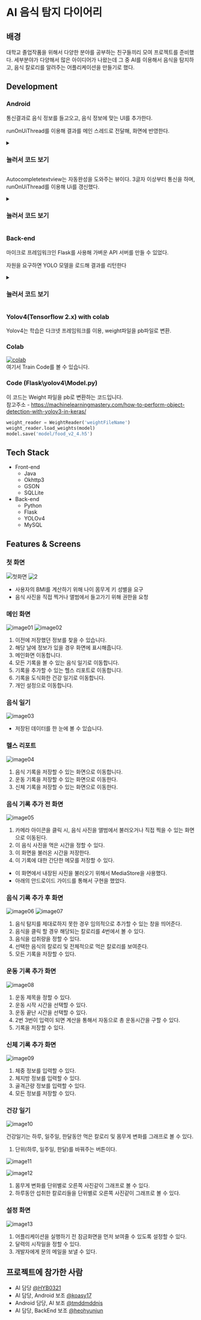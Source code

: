# AI 음식 탐지 다이어리

## 배경
대학교 졸업작품을 위해서 다양한 분야를 공부하는 친구들끼리 모여 프로젝트를 준비했다.
세부분야가 다양해서 많은 아이디어가 나왔는데 그 중 AI를 이용해서 음식을 탐지하고, 음식 칼로리를 알려주는 어플리케이션을 만들기로 했다.

## Development

### Android

통신결과로 음식 정보를 들고오고, 음식 정보에 맞는 UI를 추가한다.

runOnUiThread를 이용해 결과를 메인 스레드로 전달해, 화면에 반영한다.

<details>
  <summary> <h3> 눌러서 코드 보기 </h3> </summary>
<div markdown="1">

```java
String portNumber = "5000";
  String postUrl= "http://ipaddress:5000/model";
  // 보낼 이미지를 처리
  RequestBody postBodyImage = new MultipartBody.Builder()
                .setType(MultipartBody.FORM)
                .addFormDataPart("image", "androidFlask.jpg", RequestBody.create(MediaType.parse("image/*jpg"), byteArray))
                .build();
  // 통신 제한시간 지정
  OkHttpClient client = new OkHttpClient.Builder()
                .connectTimeout(1, TimeUnit.MINUTES)
                .readTimeout(30, TimeUnit.SECONDS)
                .writeTimeout(15, TimeUnit.SECONDS)
                .build();
  // postBodyImage를 넣은 뒤
  Request request = new Request.Builder()
                .url(postUrl)
                .post(postBodyImage)
                .build();
  // 통신 시작    
  client.newCall(request).enqueue(new Callback() {
            @Override
            public void onFailure(Call call, IOException e) {
                call.cancel();
                runOnUiThread(new Runnable() {
                    // Server Connect Fail
                    @Override
                    public void run() {
                        progressDialog.dismiss();
                    }
                });
            }

            @Override
            public void onResponse(Call call, final Response response) throws IOException {
                runOnUiThread(new Runnable() {
                    // Server Connect Success
                    @Override
                    public void run() { // Do Something}
                });
            }
        });
```
  </div>
  </details>
  

Autocompletetextview는 자동완성을 도와주는 뷰이다. 3글자 이상부터 통신을 하며, runOnUiThread를 이용해 Ui를 갱신했다.

<details>
<summary> <h3> 눌러서 코드 보기 </h3> </summary>
<div markdown="1">
  
```java
private void makeApiCall(String text) {
        String portNumber = "5000";
        String postUrl = "http://" + IpAddress + ":" + portNumber + "/autofood";
        List<String> stringList = new ArrayList<>();
        try {
            OkHttpClient client = new OkHttpClient.Builder()
                    .connectTimeout(1, TimeUnit.MINUTES)
                    .readTimeout(30, TimeUnit.SECONDS)
                    .writeTimeout(15, TimeUnit.SECONDS)
                    .build();
            RequestBody body = new FormBody.Builder()
                    .add("word", text)
                    .build();
            Request request = new Request.Builder()
                    .url(postUrl)
                    .post(body)
                    .build();
            client.newCall(request).enqueue(new Callback() {
                @Override
                public void onFailure(Call call, IOException e) {
                }

                @Override
                public void onResponse(Call call, final Response response) throws IOException {

                        getActivity().runOnUiThread(new Runnable() {
                                @Override
                                public void run() {
                                    try(ResponseBody responseBody = response.body()) {
                                        if (!response.isSuccessful()) throw new IOException("Unexpected code " + response);
                                        String tmp = response.body().string();
                                        String tmpsplit[] = tmp.split("@");
                                        for (int i = 0; i < tmpsplit.length; i++)
                                            stringList.add(tmpsplit[i]);
                                        adapter.setData(stringList);
                                        adapter.notifyDataSetChanged();
                                    } catch (Exception e){

                                    }
                                }
                            });

                }
            });
        } catch (Exception ex) {
            ex.printStackTrace();
        }

    }
```
                                                                 
</div>
</details>

### Back-end

마이크로 프레임워크인 Flask를 사용해 가벼운 API 서버를 만들 수 있었다. 

자원을 요구하면 YOLO 모델을 로드해 결과를 리턴한다
  
<details>
<summary> <h3> 눌러서 코드 보기 </h3> </summary>
<div markdown="1">

```python
@app.route('/model', methods = ['GET', 'POST'])
def handle_request():
    # Recive Img
    imagefile = request.files['image']
    filename = datetime.today().strftime("%Y%m%d%H%M%S") + '.jpg'
    imagefile.save(filename)
    # Call Model
    Model_Path = './yolov4/model/food_v1.h5'
    Class_Path = './yolov4/model/foodv1_class.txt'
    Image_Path = filename
    temp = ""
    # Model Result
    result_str = detect(Model_Path, Class_Path, Image_Path)
    temp = food_search(result_str)

    print(temp)
    return temp
```  
</div>
</details>

### Yolov4(Tensorflow 2.x) with colab
 Yolov4는 학습은 다크넷 프레임워크를 이용, weight파일을 pb파일로 변환.
### Colab
[![colab](https://user-images.githubusercontent.com/4096485/86174097-b56b9000-bb29-11ea-9240-c17f6bacfc34.png)](https://colab.research.google.com/drive/1EAPtYsWcZl_akRj2xQNtndiLd3_eCFA6?usp=sharing)
<br>여기서 Train Code를 볼 수 있습니다.
### Code (Flask\yolov4\Model.py)
이 코드는 Weight 파일을 pb로 변환하는 코드입니다.<br>
참고주소 - https://machinelearningmastery.com/how-to-perform-object-detection-with-yolov3-in-keras/ <br>
```python
weight_reader = WeightReader('weightFileName')
weight_reader.load_weights(model)
model.save('model/food_v2_4.h5')
```
## Tech Stack
- Front-end
    - Java
    - Okhttp3
    - GSON
    - SQLLite
- Back-end
    - Python
    - Flask
    - YOLOv4
    - MySQL
    
## Features & Screens

### 첫 화면
![첫화면](https://user-images.githubusercontent.com/23256819/226227600-4af9def1-e00c-4c78-835b-2a003a2bd77d.png)
![2](https://user-images.githubusercontent.com/23256819/226227598-58255b50-136d-41ce-86ac-3a02b303735d.png)
 
- 사용자의 BMI를 계산하기 위해 나이 몸무게 키 성별을 요구
- 음식 사진을 직접 찍거나 앨범에서 들고가기 위해 권한을 요청

### 메인 화면
![image01](https://user-images.githubusercontent.com/23256819/226227663-1c28c9d4-673f-4b6d-bebf-856189ef84eb.png)
![image02](https://user-images.githubusercontent.com/23256819/226227664-a7b68469-b747-44c7-b1cb-af41fabfa23c.png)

1. 이전에 저장했던 정보를 찾을 수 있습니다.
2. 해당 날에 정보가 있을 경우 화면에 표시해줍니다.
3. 메인화면 이동합니다.
4. 모든 기록을 볼 수 있는 음식 일기로 이동합니다.
5. 기록을 추가할 수 있는 헬스 리포트로 이동합니다.
6. 기록을 도식화한 건강 일기로 이동합니다.
7. 개인 설정으로 이동합니다.

### 음식 일기
![image03](https://user-images.githubusercontent.com/23256819/226227764-3c27b4bb-ebc6-4cfb-9470-f897c1adfd12.png)
- 저장된 데이터를 한 눈에 볼 수 있습니다.

### 헬스 리포트

![image04](https://user-images.githubusercontent.com/23256819/226227913-3d7ff6a8-cd0f-4f55-bb80-268dc6a53869.png)
1. 음식 기록을 저장할 수 있는 화면으로 이동합니다.
2. 운동 기록을 저장할 수 있는 화면으로 이동한다.
3. 신체 기록을 저장할 수 있는 화면으로 이동한다.

### 음식 기록 추가 전 화면

![image05](https://user-images.githubusercontent.com/23256819/226227916-04ab412f-6394-4608-90a1-9cd7fd8ac0b8.png)

1. 카메라 아이콘을 클릭 시, 음식 사진을 앨범에서 불러오거나 직접 찍을 수 있는 화면으로 이동된다.
2. 이 음식 사진을 먹은 시간을 정할 수 있다.
3. 이 화면을 불러온 시간을 저장한다.
4. 이 기록에 대한 간단한 메모를 저장할 수 있다.
- 이 화면에서 내장된 사진을 불러오기 위해서 MediaStore을 사용했다.
- 아래의 안드로이드 가이드를 통해서 구현을 했었다.

[](https://developer.android.com/training/data-storage/shared/media?hl=ko)

### 음식 기록 추가 후 화면

![image06](https://user-images.githubusercontent.com/23256819/226227918-ef7da7dc-9bf8-4121-ad30-8f9b3558bf18.png)
![image07](https://user-images.githubusercontent.com/23256819/226227920-cbcc779d-a392-4029-b587-e1e4f39921a8.png)

1. 음식 탐지를 제대로하지 못한 경우 임의적으로 추가할 수 있는 창을 띄어준다.
2. 음식을 클릭 할 경우 해당되는 칼로리를 4번에서 볼 수 있다.
3. 음식을 섭취량을 정할 수 있다.
4. 선택한 음식의 칼로리 및 전체적으로 먹은 칼로리를 보여준다.
5. 모든 기록을 저장할 수 있다.

### 운동 기록 추가 화면

![image08](https://user-images.githubusercontent.com/23256819/226227923-ce62e61f-ad0b-41cd-afad-6842ad9a0b38.png)

1. 운동 제목을 정할 수 있다.
2. 운동 시작 시간을 선택할 수 있다.
3. 운동 끝난 시간을 선택할 수 있다.
4. 2번 3번이 입력이 되면 계산을 통해서 자동으로 총 운동시간을 구할 수 있다.
5. 기록을 저장할 수 있다.

### 신체 기록 추가 화면

![image09](https://user-images.githubusercontent.com/23256819/226227926-8cca3f1c-628e-4f00-a41a-33e7a3e12577.png)

1. 체중 정보를 입력할 수 있다.
2. 체지방 정보를 입력할 수 있다.
3. 골격근량 정보를 입력할 수 있다.
4. 모든 정보를 저장할 수 있다.


### 건강 일기
![image10](https://user-images.githubusercontent.com/23256819/226227929-b5c5dc7e-e0a1-4aee-9e42-7f43bc33149f.png)

건강일기는 하루, 일주일, 한달동안 먹은 칼로리 및 몸무게 변화를 그래프로 볼 수 있다.

1. 단위(하루, 일주일, 한달)를 바꿔주는 버튼이다.

![image11](https://user-images.githubusercontent.com/23256819/226227933-5dfdfe0b-cb73-499c-a387-9d184a955154.png)


![image12](https://user-images.githubusercontent.com/23256819/226227935-d05f25de-31e7-4d82-a368-011bfdd4a2d0.png)

1. 몸무게 변화를 단위별로 오른쪽 사진같이 그래프로 볼 수 있다.
2. 하루동안 섭취한 칼로리들을 단위별로 오른쪽 사진같이 그래프로 볼 수 있다.

### 설정 화면

![image13](https://user-images.githubusercontent.com/23256819/226227936-8fc12f0d-a3e1-45d6-ac77-60b4680362e5.png)

1. 어플리케이션을 실행하기 전 잠금화면을 먼저 보여줄 수 있도록 설정할 수 있다.
2. 달력의 시작일을 정할 수 있다.
3. 개발자에게 문의 메일을 보낼 수 있다.

## 프로젝트에 참가한 사람
- AI 담당 [@HYB0321](https://github.com/HYB0321)
- AI 담당, Android 보조 [@koasy17](https://github.com/koasy17)
- Android 담당, AI 보조 [@tmddmddnjs](https://github.com/tmddmddnjs)
- AI 담당, BackEnd 보조 [@heohyunjun](https://github.com/heohyunjun)
